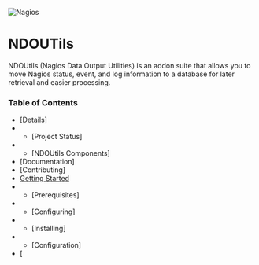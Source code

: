 ![Nagios](https://www.nagios.com/wp-content/uploads/2015/05/Nagios-Black-500x124.png)

# NDOUTils

NDOUtils (Nagios Data Output Utilities) is an addon suite that allows you to move Nagios status, event, and log information to a database for later retrieval and easier processing.

### Table of Contents

* [Details]
* * [Project Status]
* * [NDOUtils Components]
* [Documentation]
* [Contributing]
* [Getting Started](#getting-started)
* * [Prerequisites]
* * [Configuring]
* * [Installing]
* * [Configuration]
* [
